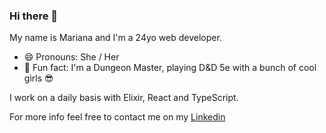 ### Hi there 👋

My name is Mariana and I'm a 24yo web developer.

- 😄 Pronouns: She / Her
- 🐉 Fun fact: I'm a Dungeon Master, playing D&D 5e with a bunch of cool girls 😎

I work on a daily basis with Elixir, React and TypeScript.

For more info feel free to contact me on my [Linkedin](https://www.linkedin.com/in/marianasantosantunes/ "Linkedin")
